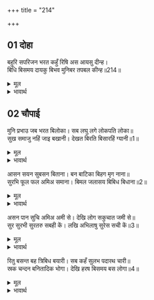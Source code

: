 +++
title = "214"

+++


## 01 दोहा
बहुरि सपरिजन भरत कहुँ रिषि अस आयसु दीन्ह।  
बिधि बिसमय दायकु बिभव मुनिबर तपबल कीन्ह॥214॥  

<details><summary>मूल</summary>

बहुरि सपरिजन भरत कहुँ रिषि अस आयसु दीन्ह।  
बिधि बिसमय दायकु बिभव मुनिबर तपबल कीन्ह॥214॥  
</details>

<details><summary>भावार्थ</summary>

और फिर कुटुम्ब सहित भरतजी को दिए, क्योङ्कि ऋषि भरद्वाजजी ने ऐसी ही आज्ञा दे रखी थी। (भरतजी चाहते थे कि उनके सब सङ्गियों को आराम मिले, इसलिए उनके मन की बात जानकर मुनि ने पहले उन लोगों को स्थान देकर पीछे सपरिवार भरतजी को स्थान देने के लिए आज्ञा दी थी।) मुनि श्रेष्ठ ने तपोबल से ब्रह्मा को भी चकित कर देने वाला वैभव रच दिया॥214॥  
</details>





## 02 चौपाई
मुनि प्रभाउ जब भरत बिलोका। सब लघु लगे लोकपति लोका॥  
सुख समाजु नहिं जाइ बखानी। देखत बिरति बिसारहिं ग्यानी॥1॥  

<details><summary>मूल</summary>

मुनि प्रभाउ जब भरत बिलोका। सब लघु लगे लोकपति लोका॥  
सुख समाजु नहिं जाइ बखानी। देखत बिरति बिसारहिं ग्यानी॥1॥  
</details>

<details><summary>भावार्थ</summary>

जब भरतजी ने मुनि के प्रभाव को देखा, तो उसके सामने उन्हें (इन्द्र, वरुण, यम, कुबेर आदि) सभी लोकपालों के लोक तुच्छ जान पडे। सुख की सामग्री का वर्णन नहीं हो सकता, जिसे देखकर ज्ञानी लोग भी वैराग्य भूल जाते हैं॥1॥  
</details>

आसन सयन सुबसन बिताना। बन बाटिका बिहग मृग नाना॥  
सुरभि फूल फल अमिअ समाना। बिमल जलासय बिबिध बिधाना॥2॥  

<details><summary>मूल</summary>

आसन सयन सुबसन बिताना। बन बाटिका बिहग मृग नाना॥  
सुरभि फूल फल अमिअ समाना। बिमल जलासय बिबिध बिधाना॥2॥  
</details>

<details><summary>भावार्थ</summary>

आसन, सेज, सुन्दर वस्त्र, चँदोवे, वन, बगीचे, भाँति-भाँति के पक्षी और पशु, सुगन्धित फूल और अमृत के समान स्वादिष्ट फल, अनेकों प्रकार के (तालाब, कुएँ, बावली आदि) निर्मल जलाशय,॥2॥  
</details>

असन पान सुचि अमिअ अमी से। देखि लोग सकुचात जमी से॥  
सुर सुरभी सुरतरु सबही कें। लखि अभिलाषु सुरेस सची कें॥3॥  

<details><summary>मूल</summary>

असन पान सुचि अमिअ अमी से। देखि लोग सकुचात जमी से॥  
सुर सुरभी सुरतरु सबही कें। लखि अभिलाषु सुरेस सची कें॥3॥  
</details>

<details><summary>भावार्थ</summary>

तथा अमृत के भी अमृत-सरीखे पवित्र खान-पान के पदार्थ थे, जिन्हें देखकर सब लोग संयमी पुरुषों (विरक्त मुनियों) की भाँति सकुचा रहे हैं। सभी के डेरों में (मनोवाञ्छित वस्तु देने वाले) कामधेनु और कल्पवृक्ष हैं, जिन्हें देखकर इन्द्र और इन्द्राणी को भी अभिलाषा होती है (उनका भी मन ललचा जाता है)॥3॥  
</details>

रितु बसन्त बह त्रिबिध बयारी। सब कहँ सुलभ पदारथ चारी॥  
स्रक चन्दन बनितादिक भोगा। देखि हरष बिसमय बस लोगा॥4॥  

<details><summary>मूल</summary>

रितु बसन्त बह त्रिबिध बयारी। सब कहँ सुलभ पदारथ चारी॥  
स्रक चन्दन बनितादिक भोगा। देखि हरष बिसमय बस लोगा॥4॥  
</details>

<details><summary>भावार्थ</summary>

वसन्त ऋतु है। शीतल, मन्द, सुगन्ध तीन प्रकार की हवा बह रही है। सभी को (धर्म, अर्थ, काम और मोक्ष) चारों पदार्थ सुलभ हैं। माला, चन्दन, स्त्री आदि भोगों को देखकर सब लोग हर्ष और विषाद के वश हो रहे हैं। (हर्ष तो भोग सामग्रियों को और मुनि के तप प्रभाव को देखकर होता है और विषाद इस बात से होता है कि श्री राम के वियोग में नियम-व्रत से रहने वाले हम लोग भोग-विलास में क्यों आ फँसे, कहीं इनमें आसक्त होकर हमारा मन नियम-व्रतों को न त्याग दे)॥4॥  
</details>

